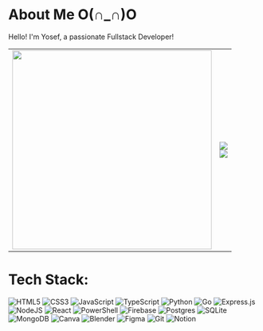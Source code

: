 # About Me O(∩_∩)O  
Hello! I'm Yosef, a passionate Fullstack Developer!  

<table>
  <tr>
    <td><img src="https://i.pinimg.com/originals/0b/5c/c0/0b5cc024841accd9a31a7b2daeb0e57b.gif" width="400"></td>
    <td>
      <img src="https://github-readme-stats.vercel.app/api?username=theyosefegy&theme=dark&hide_border=true&include_all_commits=false&count_private=false"/>
      <br/>
      <img src="https://github-readme-streak-stats.herokuapp.com/?user=theyosefegy&theme=dark&hide_border=true"/>
    </td>
  </tr>
</table>

# Tech Stack:  
![HTML5](https://img.shields.io/badge/html5-%23E34F26.svg?style=for-the-badge&logo=html5&logoColor=white)  ![CSS3](https://img.shields.io/badge/css3-%231572B6.svg?style=for-the-badge&logo=css3&logoColor=white)  ![JavaScript](https://img.shields.io/badge/javascript-%23323330.svg?style=for-the-badge&logo=javascript&logoColor=%23F7DF1E)  ![TypeScript](https://img.shields.io/badge/typescript-%23007ACC.svg?style=for-the-badge&logo=typescript&logoColor=white)  ![Python](https://img.shields.io/badge/python-3670A0?style=for-the-badge&logo=python&logoColor=ffdd54)  ![Go](https://img.shields.io/badge/go-%2300ADD8.svg?style=for-the-badge&logo=go&logoColor=white)  ![Express.js](https://img.shields.io/badge/express.js-%23404d59.svg?style=for-the-badge&logo=express&logoColor=%2361DAFB)  ![NodeJS](https://img.shields.io/badge/node.js-6DA55F?style=for-the-badge&logo=node.js&logoColor=white)  ![React](https://img.shields.io/badge/react-%2320232a.svg?style=for-the-badge&logo=react&logoColor=%2361DAFB)  ![PowerShell](https://img.shields.io/badge/PowerShell-%235391FE.svg?style=for-the-badge&logo=powershell&logoColor=white)  ![Firebase](https://img.shields.io/badge/firebase-a08021?style=for-the-badge&logo=firebase&logoColor=ffcd34)  ![Postgres](https://img.shields.io/badge/postgres-%23316192.svg?style=for-the-badge&logo=postgresql&logoColor=white)  ![SQLite](https://img.shields.io/badge/sqlite-%2307405e.svg?style=for-the-badge&logo=sqlite&logoColor=white)  ![MongoDB](https://img.shields.io/badge/MongoDB-%234ea94b.svg?style=for-the-badge&logo=mongodb&logoColor=white)  ![Canva](https://img.shields.io/badge/Canva-%2300C4CC.svg?style=for-the-badge&logo=Canva&logoColor=white)  ![Blender](https://img.shields.io/badge/blender-%23F5792A.svg?style=for-the-badge&logo=blender&logoColor=white)  ![Figma](https://img.shields.io/badge/figma-%23F24E1E.svg?style=for-the-badge&logo=figma&logoColor=white)  ![Git](https://img.shields.io/badge/git-%23F05033.svg?style=for-the-badge&logo=git&logoColor=white)  ![Notion](https://img.shields.io/badge/Notion-%23000000.svg?style=for-the-badge&logo=notion&logoColor=white)  

<!-- Proudly created with GPRM ( https://gprm.itsvg.in ) -->

